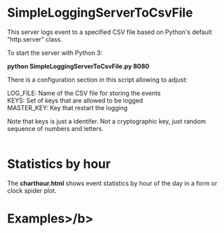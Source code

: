 # SimpleLoggingServerToCsvFile

This server logs event to a specified CSV file based on Python's default "http.server" class.

To start the server with Python 3:

<b>python SimpleLoggingServerToCsvFile.py 8080 </b>

There is a configuration section in this script allowing to adjust:

LOG_FILE:   Name of the CSV file for storing the events <br>
KEYS:       Set of keys that are allowed to be logged <br>
MASTER_KEY: Key that restart the logging <br>

Note that keys is just a identifer. Not a cryptographic key, just random sequence of numbers and letters. <br><br>

<b>Statistics by hour</b><br>
======
The <b>charthour.html</b> shows event statistics by hour of the day in a form or clock spider plot.

<b>Examples>/b><br>
======